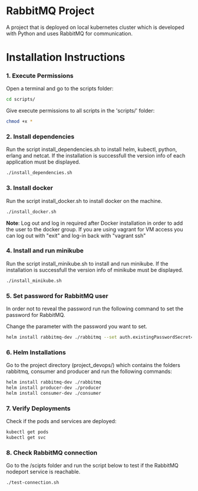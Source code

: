 # RabbitMQ Project
A project that is deployed on local kubernetes cluster which is developed with Python and uses RabbitMQ for communication.

# Installation Instructions
### 1. Execute Permissions
Open a terminal and go to the scripts folder:
```sh
cd scripts/
```
Give execute permissions to all scripts in the 'scripts/' folder:

```sh
chmod +x *
```
### 2. Install dependencies
Run the script install_dependencies.sh to install helm, kubectl, python, erlang and netcat. If the installation is successfull the version info of each application must be displayed.

```bash
./install_dependencies.sh
```

### 3. Install docker
Run the script install_docker.sh to install docker on the machine.

```bash
./install_docker.sh
```
 **Note**: Log out and log in required after Docker installation in order to add the user to the docker group. If you are using vagrant for VM access you can log out with "exit" and log-in back with "vagrant ssh"

### 4. Install and run minikube
Run the script install_minikube.sh to install and run minikube. If the installation is successfull the version info of minikube must be displayed.

```bash
./install_minikube.sh
```

### 5. Set password for RabbitMQ user
In order not to reveal the password run the following command to set the password for RabbitMQ. 

Change the parameter <password> with the password you want to set.

```bash
helm install rabbitmq-dev ./rabbitmq --set auth.existingPasswordSecret=<password>
```

### 6. Helm Installations
Go to the project directory (project_devops/) which contains the folders rabbitmq, consumer and producer and run the following commands:

```bash
helm install rabbitmq-dev ./rabbitmq
helm install producer-dev ./producer
helm install consumer-dev ./consumer
```
### 7. Verify Deployments
Check if the pods and services are deployed:
```bash
kubectl get pods
kubectl get svc
```

### 8. Check RabbitMQ connection
Go to the /scipts folder and run the script below to test if the RabbitMQ nodeport service is reachable.

```bash
./test-connection.sh
```

